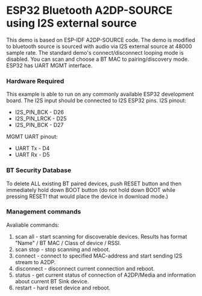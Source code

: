 ESP32 Bluetooth A2DP-SOURCE using I2S external source
========================
This demo is based on ESP-IDF A2DP-SOURCE code. The demo is modified to bluetooth source is sourced with audio via I2S external source at 48000 sample rate. The standard demo's connect/disconnect looping mode is disabled. You can scan and choose a BT MAC to pairing/discovery mode. ESP32 has UART MGMT interface. 

### Hardware Required

This example is able to run on any commonly available ESP32 development board. The I2S input should be connected to I2S ESP32 pins. 
I2S pinout:
- I2S_PIN_BCK - D26
- I2S_PIN_LRCK - D25
- I2S_PIN_BCK - D27

MGMT UART pinout:
- UART Tx - D4
- UART Rx - D5

### BT Security Database
To delete ALL existing BT paired devices, push RESET button and then immediately hold down BOOT button (do not hold down BOOT while pressing RESET! that would place the device in download mode.)

### Management commands

 Avaliable commands: 
 1. scan all - start scanning for discoverable devices. Results has format "Name" / BT MAC / Class of device / RSSI.
 2. scan stop - stop scanning and reboot.  
 3. connect <MAC> - connect to specified MAC-address and start sending I2S stream to A2DP. 
 4. disconnect  - disconnect current connection and reboot.
 5. status - get current status of connection of A2DP/Media and information about current BT Sink device. 
 6. restart - hard reset device and reboot.

